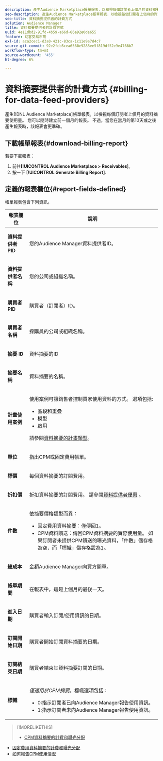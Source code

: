 ```yaml
---
description: 產生Audience Marketplace帳單報表，以檢視每個訂閱者上個月的資料摘要使用量。 您可以隨時建立前一個月的報表。 不過，當您在當月的第10天或之後產生報表時，該報表會更準確。
seo-description: 產生Audience Marketplace帳單報表，以檢視每個訂閱者上個月的資料摘要使用量。 您可以隨時建立前一個月的報表。 不過，當您在當月的第10天或之後產生報表時，該報表會更準確。
seo-title: 資料摘要提供者的計費方式
solution: Audience Manager
title: 資料摘要提供者的計費方式
uuid: 4e11dbd2-91fd-4b59-a66d-86a92e0de655
feature: 訪客交易市場
exl-id: aca2cec1-d3a0-421c-83ca-1c11e9e7d4c7
source-git-commit: 92e2fcb5cea6560e9288ee5f819df52e9e4768b7
workflow-type: tm+mt
source-wordcount: '455'
ht-degree: 6%

---
```


# 資料摘要提供者的計費方式 {#billing-for-data-feed-providers}

產生[!DNL Audience Marketplace]帳單報表，以檢視每個訂閱者上個月的資料摘要使用量。 您可以隨時建立前一個月的報表。 不過，當您在當月的第10天或之後產生報表時，該報表會更準確。

## 下載帳單報表{#download-billing-report}

若要下載報表：

1. 前往&#x200B;**[!UICONTROL Audience Marketplace > Receivables]**。
1. 按一下 **[!UICONTROL Generate Billing Report]**.

## 定義的報表欄位{#report-fields-defined}

帳單報表包含下列資訊。

<table id="table_B433D5059F6446068683E425B1D87520"> 
 <thead> 
  <tr> 
   <th colname="col1" class="entry"> 報表欄位 </th> 
   <th colname="col2" class="entry"> 說明 </th> 
  </tr> 
 </thead>
 <tbody> 
  <tr> 
   <td colname="col1"> <p><b><span class="uicontrol"> 資料提供者PID</span></b> </p> </td> 
   <td colname="col2"> <p>您的<span class="keyword">Audience Manager</span>資料提供者ID。 </p> </td> 
  </tr> 
  <tr> 
   <td colname="col1"> <p><b><span class="uicontrol"> 資料提供者名稱</span></b> </p> </td> 
   <td colname="col2"> <p>您的公司或組織名稱。 </p> </td> 
  </tr> 
  <tr> 
   <td colname="col1"> <p><b><span class="uicontrol"> 購買者PID</span></b> </p> </td> 
   <td colname="col2"> <p>購買者（訂閱者）ID。 </p> </td> 
  </tr> 
  <tr> 
   <td colname="col1"> <p><b><span class="uicontrol"> 購買者名稱</span></b> </p> </td> 
   <td colname="col2"> <p>採購員的公司或組織名稱。 </p> </td> 
  </tr> 
  <tr> 
   <td colname="col1"> <p><b><span class="uicontrol"> 摘要 ID</span></b> </p> </td> 
   <td colname="col2"> <p>資料摘要的ID </p> </td> 
  </tr> 
  <tr> 
   <td colname="col1"> <p><b><span class="uicontrol"> 摘要名稱</span></b> </p> </td> 
   <td colname="col2"> <p>資料摘要的名稱。 </p> </td> 
  </tr> 
  <tr> 
   <td colname="col1"> <p><b><span class="uicontrol"> 計畫使用案例</span></b> </p> </td> 
   <td colname="col2"> <p>使用案例可讓銷售者控制買家使用資料的方式。 選項包括: </p> 
    <ul id="ul_8230A93B5DCE4C10B025D3C761F72CEF"> 
     <li id="li_3400C6475F6D43D7AF54D9A0ED9C09E0">區段和重疊 </li> 
     <li id="li_65DFEF1EA6C341ACB5B72FF629F10AFC">模型 </li> 
     <li id="li_B84935B93ADE4D299732CE7E099DF7B3">啟用 </li> 
    </ul> <p>請參閱<a href="../../../features/audience-marketplace/marketplace-data-providers/marketplace-create-manage-feeds.md#plan-types">資料摘要的計畫類型</a>。 </p> </td> 
  </tr> 
  <tr> 
   <td colname="col1"> <p><b><span class="uicontrol"> 單位</span></b> </p> </td> 
   <td colname="col2"> <p>指出CPM或固定費用帳單。 </p> </td> 
  </tr> 
  <tr> 
   <td colname="col1"> <p><b><span class="uicontrol"> 標價</span></b> </p> </td> 
   <td colname="col2"> <p>每個資料摘要的訂閱費用。 </p> </td> 
  </tr> 
  <tr> 
   <td colname="col1"> <p><b><span class="uicontrol"> 折扣價</span></b> </p> </td> 
   <td colname="col2"> <p>折扣資料摘要的訂閱費用。 請參閱<a href="../../../features/audience-marketplace/marketplace-data-providers/marketplace-create-manage-feeds.md#discounts">資料提供者優惠</a> 。 </p> </td> 
  </tr> 
  <tr> 
   <td colname="col1"> <p><b><span class="uicontrol"> 件數</span></b> </p> </td> 
   <td colname="col2"> <p>依摘要價格類型而異： </p> 
    <ul id="ul_01550B436EEE4FBC8C9945E08E3CE2C6"> 
     <li id="li_C589F6A751AB407E853AC6F726A47F14">固定費用資料摘要：僅傳回1。 </li> 
     <li id="li_F93F8AEB2D8C45BFA0305E7808AFF848">CPM資料饋送：傳回CPM資料摘要的實際使用量。 如果訂閱者未提供CPM饋送的曝光資料，「件數」儲存格為空，而「標幟」儲存格設為1。 </li> 
    </ul> </td> 
  </tr> 
  <tr> 
   <td colname="col1"> <p><b><span class="uicontrol"> 總成本</span></b> </p> </td> 
   <td colname="col2"> <p>金額<span class="keyword">Audience Manager</span>向買方開單。 </p> </td> 
  </tr> 
  <tr> 
   <td colname="col1"> <p><b><span class="uicontrol"> 帳單期間</span></b> </p> </td> 
   <td colname="col2"> <p> 在報表中，這是上個月的最後一天。 </p> </td> 
  </tr> 
  <tr> 
   <td colname="col1"> <p><b><span class="uicontrol"> 進入日期</span></b> </p> </td> 
   <td colname="col2"> <p>購買者輸入訂閱/使用資訊的日期。 </p> </td> 
  </tr> 
  <tr> 
   <td colname="col1"> <p><b><span class="uicontrol"> 訂閱開始日期</span></b> </p> </td> 
   <td colname="col2"> <p>購買者開始訂閱資料摘要的日期。 </p> </td> 
  </tr> 
  <tr> 
   <td colname="col1"> <p><b><span class="uicontrol"> 訂閱結束日期</span></b> </p> </td> 
   <td colname="col2"> <p>購買者結束其資料摘要訂閱的日期。 </p> </td> 
  </tr> 
  <tr> 
   <td colname="col1"> <p><b><span class="uicontrol"> 標幟</span></b> </p> </td> 
   <td colname="col2"> <p> <i>僅適用於CPM摘要</i>。標幟選項包括： </p> 
    <ul id="ul_509BC73B754A43299F8D719AB0805ABD"> 
     <li id="li_AB35E33B68EC49A187495DF6B9D86563">0:指示訂閱者已向<span class="keyword">Audience Manager</span>報告使用資訊。 </li> 
     <li id="li_2E4871B127A84EC586A9F3659F52D67E">1:指示訂閱者未向<span class="keyword">Audience Manager</span>報告使用資訊。 </li> 
    </ul> </td> 
  </tr> 
 </tbody> 
</table>

>[!MORELIKETHIS]
>
>* [CPM資料摘要的計費和曝光分配](../../../features/audience-marketplace/marketplace-data-buyers/marketplace-buyer-billing.md#cost-attribution)
* [固定費用資料摘要的計費和曝光分配](../../../features/audience-marketplace/marketplace-data-buyers/marketplace-buyer-billing.md)
* [如何報告CPM使用情況](../../../features/audience-marketplace/marketplace-data-buyers/marketplace-buyer-billing.md#report-cpm-usage)

